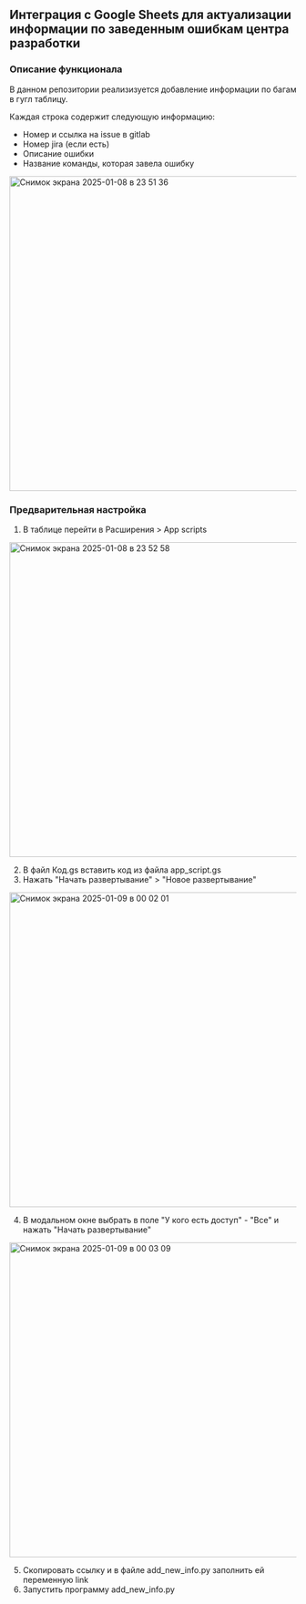 ## Интеграция с Google Sheets для актуализации информации по заведенным ошибкам центра разработки

### Описание функционала

В данном репозитории реализизуется добавление информации по багам в гугл таблицу.

Каждая строка содержит следующую информацию:

- Номер и ссылка на issue в gitlab
- Номер jira (если есть)
- Описание ошибки
- Название команды, которая завела ошибку

<img width="553" alt="Снимок экрана 2025-01-08 в 23 51 36" src="https://github.com/user-attachments/assets/81c3e580-37cd-4beb-be52-f1f4e8c04b1d" />

### Предварительная настройка

1. В таблице перейти в Расширения > App scripts
  
<img width="553" alt="Снимок экрана 2025-01-08 в 23 52 58" src="https://github.com/user-attachments/assets/b4d4a915-2532-4c72-b950-7162a2208b80" />

2. В файл Код.gs вставить код из файла app_script.gs
3. Нажать "Начать развертывание" > "Новое развертывание"

<img width="553" alt="Снимок экрана 2025-01-09 в 00 02 01" src="https://github.com/user-attachments/assets/11bf1dc2-c8af-4331-9cc3-4b8c5944610e" />

4. В модальном окне выбрать в поле "У кого есть доступ" - "Все" и нажать "Начать развертывание"
   
<img width="553" alt="Снимок экрана 2025-01-09 в 00 03 09" src="https://github.com/user-attachments/assets/0a8a67c7-bd45-4a2a-a95a-d7f875e6143f" />

5. Скопировать ссылку и в файле add_new_info.py заполнить ей переменную link
6. Запустить программу add_new_info.py


